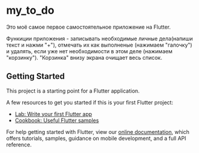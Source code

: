 # my_to_do

Это моё самое первое самостоятельное приложение на Flutter.

Функиции приложения - записывать необходимые личные дела(напиши текст и нажми "+"), отмечать их как выполненые (нажимаем "галочку") и удалять, если уже нет необходимости в этом деле (нажимаем "корзинку"). "Корзинка" внизу экрана очищает весь список.

## Getting Started

This project is a starting point for a Flutter application.

A few resources to get you started if this is your first Flutter project:

- [Lab: Write your first Flutter app](https://flutter.dev/docs/get-started/codelab)
- [Cookbook: Useful Flutter samples](https://flutter.dev/docs/cookbook)

For help getting started with Flutter, view our
[online documentation](https://flutter.dev/docs), which offers tutorials,
samples, guidance on mobile development, and a full API reference.
